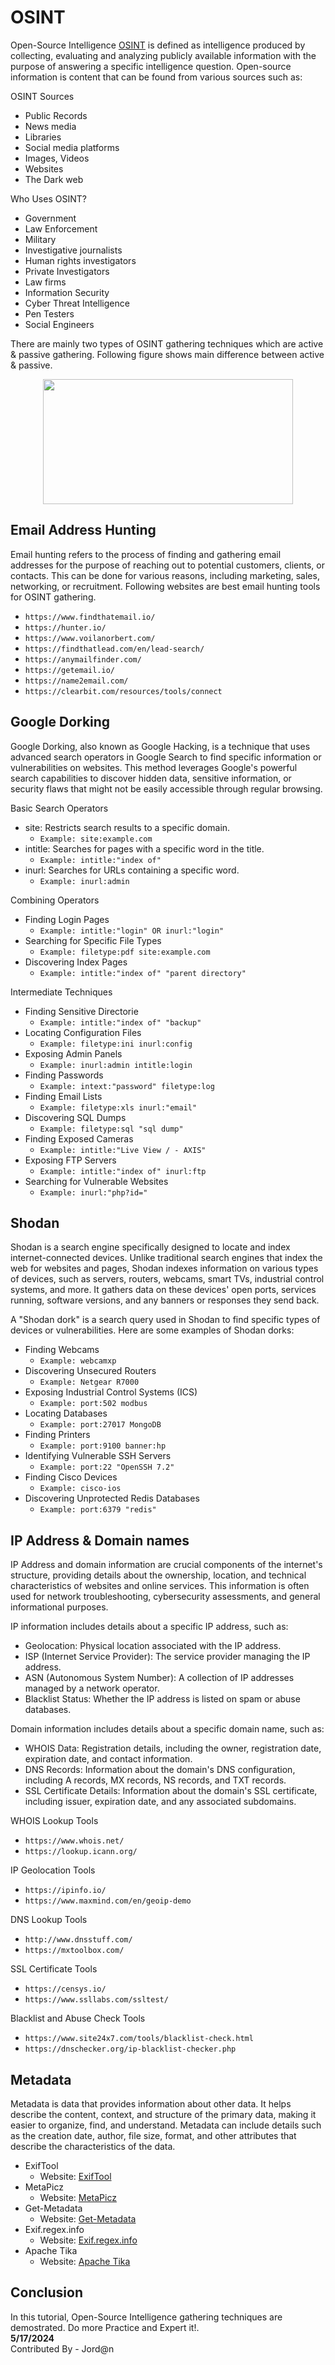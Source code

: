 #  OSINT
Open-Source Intelligence [OSINT](https://www.sans.org/blog/what-is-open-source-intelligence/) is defined as intelligence produced by collecting, evaluating and analyzing publicly available information with the purpose of answering a specific intelligence question.
Open-source information is content that can be found from various sources such as:

OSINT Sources
- Public Records
- News media
- Libraries
- Social media platforms
- Images, Videos
- Websites
- The Dark web

Who Uses OSINT?
- Government
- Law Enforcement
- Military
- Investigative journalists
- Human rights investigators
- Private Investigators
- Law firms
- Information Security
- Cyber Threat Intelligence
- Pen Testers
- Social Engineers

There are mainly two types of OSINT gathering techniques which are active & passive gathering. Following figure shows main difference between active & passive.
<p align="center"><img src="https://github.com/AungZayMyo/Ethical-Hacking/assets/154745254/1c787a66-1556-425b-b178-6e1fe3a4a5cc" width="400px" height="200px"></p>


##  Email Address Hunting
Email hunting refers to the process of finding and gathering email addresses for the purpose of reaching out to potential customers, clients, or contacts.
This can be done for various reasons, including marketing, sales, networking, or recruitment. Following websites are best email hunting tools for OSINT gathering.
- `https://www.findthatemail.io/`
- `https://hunter.io/`
- `https://www.voilanorbert.com/`
- `https://findthatlead.com/en/lead-search/`
- `https://anymailfinder.com/`
- `https://getemail.io/`
- `https://name2email.com/`
- `https://clearbit.com/resources/tools/connect`

##  Google Dorking
Google Dorking, also known as Google Hacking, is a technique that uses advanced search operators in Google Search to find specific information or vulnerabilities on websites.
This method leverages Google's powerful search capabilities to discover hidden data, sensitive information, or security flaws that might not be easily accessible through regular browsing.

Basic Search Operators

- site: Restricts search results to a specific domain.
  - `Example: site:example.com`
- intitle: Searches for pages with a specific word in the title.
  - `Example: intitle:"index of"`
- inurl: Searches for URLs containing a specific word.
  - `Example: inurl:admin`

Combining Operators

- Finding Login Pages
  - `Example: intitle:"login" OR inurl:"login"`
- Searching for Specific File Types
  - `Example: filetype:pdf site:example.com`
- Discovering Index Pages
  - `Example: intitle:"index of" "parent directory"`

Intermediate Techniques

- Finding Sensitive Directorie
  - `Example: intitle:"index of" "backup"`
- Locating Configuration Files
  - `Example: filetype:ini inurl:config`
- Exposing Admin Panels
  - `Example: inurl:admin intitle:login`
- Finding Passwords
  - `Example: intext:"password" filetype:log`
- Finding Email Lists
  - `Example: filetype:xls inurl:"email"`
- Discovering SQL Dumps
  - `Example: filetype:sql "sql dump"`
- Finding Exposed Cameras
  - `Example: intitle:"Live View / - AXIS"`
- Exposing FTP Servers
  - `Example: intitle:"index of" inurl:ftp`
- Searching for Vulnerable Websites
  - `Example: inurl:"php?id="`

##  Shodan
Shodan is a search engine specifically designed to locate and index internet-connected devices.
Unlike traditional search engines that index the web for websites and pages, Shodan indexes information on various types of devices, such as servers, routers, webcams, smart TVs, industrial control systems, and more.
It gathers data on these devices' open ports, services running, software versions, and any banners or responses they send back.

A "Shodan dork" is a search query used in Shodan to find specific types of devices or vulnerabilities. Here are some examples of Shodan dorks:

- Finding Webcams
  - `Example: webcamxp`
- Discovering Unsecured Routers
  - `Example: Netgear R7000`
- Exposing Industrial Control Systems (ICS)
  - `Example: port:502 modbus`
- Locating Databases
  - `Example: port:27017 MongoDB`
- Finding Printers
  - `Example: port:9100 banner:hp`
- Identifying Vulnerable SSH Servers
  - `Example: port:22 "OpenSSH 7.2"`
- Finding Cisco Devices
  - `Example: cisco-ios`
- Discovering Unprotected Redis Databases
  - `Example: port:6379 "redis"`

##  IP Address & Domain names
IP Address and domain information are crucial components of the internet's structure, providing details about the ownership, location, and technical characteristics of websites and online services.
This information is often used for network troubleshooting, cybersecurity assessments, and general informational purposes.

IP information includes details about a specific IP address, such as:
- Geolocation: Physical location associated with the IP address.
- ISP (Internet Service Provider): The service provider managing the IP address.
- ASN (Autonomous System Number): A collection of IP addresses managed by a network operator.
- Blacklist Status: Whether the IP address is listed on spam or abuse databases.

Domain information includes details about a specific domain name, such as:
- WHOIS Data: Registration details, including the owner, registration date, expiration date, and contact information.
- DNS Records: Information about the domain's DNS configuration, including A records, MX records, NS records, and TXT records.
- SSL Certificate Details: Information about the domain's SSL certificate, including issuer, expiration date, and any associated subdomains.

WHOIS Lookup Tools
- `https://www.whois.net/`
- `https://lookup.icann.org/`

IP Geolocation Tools
- `https://ipinfo.io/`
- `https://www.maxmind.com/en/geoip-demo`

DNS Lookup Tools
- `http://www.dnsstuff.com/`
- `https://mxtoolbox.com/`

SSL Certificate Tools
- `https://censys.io/`
- `https://www.ssllabs.com/ssltest/`

Blacklist and Abuse Check Tools
- `https://www.site24x7.com/tools/blacklist-check.html`
- `https://dnschecker.org/ip-blacklist-checker.php`

##  Metadata
Metadata is data that provides information about other data. It helps describe the content, context, and structure of the primary data, making it easier to organize, find, and understand.
Metadata can include details such as the creation date, author, file size, format, and other attributes that describe the characteristics of the data.

- ExifTool
    - Website: [ExifTool](https://exiftool.org/)
- MetaPicz
    - Website: [MetaPicz](http://www.metapicz.com/)
- Get-Metadata
    - Website: [Get-Metadata](https://www.metadata2go.com/)
- Exif.regex.info
    - Website: [Exif.regex.info](http://regex.info/blog/other-writings/online-exif-image-data-viewer)
- Apache Tika
    - Website: [Apache Tika](https://tika.apache.org/)

## Conclusion 

In this tutorial, Open-Source Intelligence gathering techniques are demostrated. Do more Practice and Expert it!. <br>
**5/17/2024** <br>
Contributed By - Jord@n

